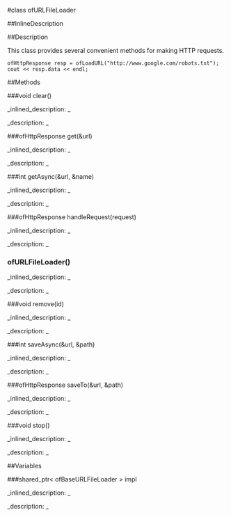 #class ofURLFileLoader


<!--
_visible: True_
_advanced: False_
_istemplated: False_
-->

##InlineDescription






##Description

This class provides several convenient methods for making HTTP requests.

~~~~{.cpp}
ofHttpResponse resp = ofLoadURL("http://www.google.com/robots.txt");
cout << resp.data << endl;
~~~~





##Methods



###void clear()

<!--
_syntax: clear()_
_name: clear_
_returns: void_
_returns_description: _
_parameters: _
_access: public_
_version_started: 007_
_version_deprecated: _
_summary: _
_constant: False_
_static: False_
_visible: True_
_advanced: False_
-->

_inlined_description: _







_description: _







<!----------------------------------------------------------------------------->

###ofHttpResponse get(&url)

<!--
_syntax: get(&url)_
_name: get_
_returns: ofHttpResponse_
_returns_description: _
_parameters: const string &url_
_access: public_
_version_started: 007_
_version_deprecated: _
_summary: _
_constant: False_
_static: False_
_visible: True_
_advanced: False_
-->

_inlined_description: _







_description: _







<!----------------------------------------------------------------------------->

###int getAsync(&url, &name)

<!--
_syntax: getAsync(&url, &name)_
_name: getAsync_
_returns: int_
_returns_description: _
_parameters: const string &url, const string &name_
_access: public_
_version_started: 007_
_version_deprecated: _
_summary: _
_constant: False_
_static: False_
_visible: True_
_advanced: False_
-->

_inlined_description: _







_description: _







<!----------------------------------------------------------------------------->

###ofHttpResponse handleRequest(request)

<!--
_syntax: handleRequest(request)_
_name: handleRequest_
_returns: ofHttpResponse_
_returns_description: _
_parameters: ofHttpRequest &request_
_access: public_
_version_started: 007_
_version_deprecated: _
_summary: _
_constant: False_
_static: False_
_visible: True_
_advanced: False_
-->

_inlined_description: _







_description: _







<!----------------------------------------------------------------------------->

### ofURLFileLoader()

<!--
_syntax: ofURLFileLoader()_
_name: ofURLFileLoader_
_returns: _
_returns_description: _
_parameters: _
_access: public_
_version_started: 007_
_version_deprecated: _
_summary: _
_constant: False_
_static: False_
_visible: True_
_advanced: False_
-->

_inlined_description: _







_description: _







<!----------------------------------------------------------------------------->

###void remove(id)

<!--
_syntax: remove(id)_
_name: remove_
_returns: void_
_returns_description: _
_parameters: int id_
_access: public_
_version_started: 007_
_version_deprecated: _
_summary: _
_constant: False_
_static: False_
_visible: True_
_advanced: False_
-->

_inlined_description: _







_description: _







<!----------------------------------------------------------------------------->

###int saveAsync(&url, &path)

<!--
_syntax: saveAsync(&url, &path)_
_name: saveAsync_
_returns: int_
_returns_description: _
_parameters: const string &url, const string &path_
_access: public_
_version_started: 007_
_version_deprecated: _
_summary: _
_constant: False_
_static: False_
_visible: True_
_advanced: False_
-->

_inlined_description: _







_description: _







<!----------------------------------------------------------------------------->

###ofHttpResponse saveTo(&url, &path)

<!--
_syntax: saveTo(&url, &path)_
_name: saveTo_
_returns: ofHttpResponse_
_returns_description: _
_parameters: const string &url, const string &path_
_access: public_
_version_started: 007_
_version_deprecated: _
_summary: _
_constant: False_
_static: False_
_visible: True_
_advanced: False_
-->

_inlined_description: _







_description: _







<!----------------------------------------------------------------------------->

###void stop()

<!--
_syntax: stop()_
_name: stop_
_returns: void_
_returns_description: _
_parameters: _
_access: public_
_version_started: 007_
_version_deprecated: _
_summary: _
_constant: False_
_static: False_
_visible: True_
_advanced: False_
-->

_inlined_description: _







_description: _







<!----------------------------------------------------------------------------->

##Variables



###shared_ptr< ofBaseURLFileLoader > impl

<!--
_name: impl_
_type: shared_ptr< ofBaseURLFileLoader >_
_access: private_
_version_started: 0.9.0_
_version_deprecated: _
_summary: _
_visible: True_
_constant: False_
_advanced: False_
-->

_inlined_description: _







_description: _







<!----------------------------------------------------------------------------->


